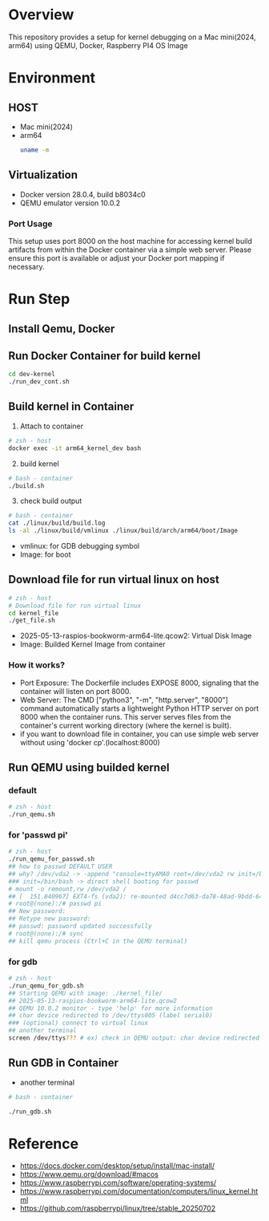 # Overview
This repository provides a setup for kernel debugging on a Mac mini(2024, arm64) using QEMU, Docker, Raspberry PI4 OS Image 

# Environment
## HOST
- Mac mini(2024)
- arm64 
    ``` zsh
    uname -m
    ```
## Virtualization
- Docker version 28.0.4, build b8034c0
- QEMU emulator version 10.0.2

### Port Usage
 This setup uses port 8000 on the host machine for accessing kernel build artifacts from within the Docker container via a simple web server.
Please ensure this port is available or adjust your Docker port mapping if necessary.

# Run Step
## Install Qemu, Docker
## Run Docker Container for build kernel
```zsh
cd dev-kernel
./run_dev_cont.sh
```
## Build kernel in Container
1. Attach to container
```zsh
# zsh - host
docker exec -it arm64_kernel_dev bash
```
2. build kernel
```bash
# bash - container
./build.sh
```
3. check build output
```bash
# bash - container
cat ./linux/build/build.log
ls -al ./linux/build/vmlinux ./linux/build/arch/arm64/boot/Image
```
- vmlinux: for GDB debugging symbol
- Image: for boot
## Download file for run virtual linux on host
```zsh
# zsh - host
# Download file for run virtual linux
cd kernel_file
./get_file.sh
```
- 2025-05-13-raspios-bookworm-arm64-lite.qcow2: Virtual Disk Image
- Image: Builded Kernel Image from container
### How it works?
- Port Exposure: The Dockerfile includes EXPOSE 8000, signaling that the container will listen on port 8000.
- Web Server: The CMD ["python3", "-m", "http.server", "8000"] command automatically starts a lightweight Python HTTP server on port 8000 when the container runs. This server serves files from the container's current working directory (where the kernel is built).
- if you want to download file in container, you can use simple web server without using 'docker cp'.(localhost:8000)
## Run QEMU using builded kernel
### default
```zsh
# zsh - host
./run_qemu.sh
```
### for 'passwd pi'
```zsh
# zsh - host
./run_qemu_for_passwd.sh
## how to passwd DEFAULT USER
## why? /dev/vda2 -> -append "console=ttyAMA0 root=/dev/vda2 rw init=/bin/bash"
### init=/bin/bash -> direct shell booting for passwd
# mount -o remount,rw /dev/vda2 /
## [  151.840967] EXT4-fs (vda2): re-mounted d4cc7d63-da78-48ad-9bdd-64ffbba449a8.
# root@(none):/# passwd pi
## New password:
## Retype new password:
## passwd: password updated successfully
# root@(none):/# sync
## kill qemu process (Ctrl+C in the QEMU terminal)
```
### for gdb
```zsh
# zsh - host
./run_qemu_for_gdb.sh
## Starting QEMU with image: ./kernel_file/
## 2025-05-13-raspios-bookworm-arm64-lite.qcow2
## QEMU 10.0.2 monitor - type 'help' for more information
## char device redirected to /dev/ttys005 (label serial0)
### (optional) connect to virtual linux
## another terminal
screen /dev/ttys??? # ex) check in QEMU output: char device redirected to /dev/ttys005 (label serial0)
```
## Run GDB in Container
- another terminal
```bash
# bash - container

./run_gdb.sh
```

# Reference
- https://docs.docker.com/desktop/setup/install/mac-install/
- https://www.qemu.org/download/#macos
- https://www.raspberrypi.com/software/operating-systems/
- https://www.raspberrypi.com/documentation/computers/linux_kernel.html
- https://github.com/raspberrypi/linux/tree/stable_20250702
